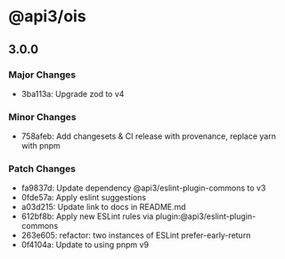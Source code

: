 # @api3/ois

## 3.0.0

### Major Changes

- 3ba113a: Upgrade zod to v4

### Minor Changes

- 758afeb: Add changesets & CI release with provenance, replace yarn with pnpm

### Patch Changes

- fa9837d: Update dependency @api3/eslint-plugin-commons to v3
- 0fde57a: Apply eslint suggestions
- a03d215: Update link to docs in README.md
- 612bf8b: Apply new ESLint rules via plugin:@api3/eslint-plugin-commons
- 263e605: refactor: two instances of ESLint prefer-early-return
- 0f4104a: Update to using pnpm v9
